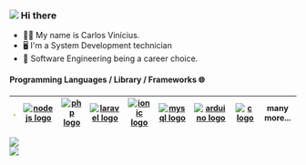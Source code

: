 ### <img src="https://github.com/TheDudeThatCode/TheDudeThatCode/blob/master/Assets/Hi.gif" width="19px"> Hi there 

- 👨‍💻 My name is Carlos Vinícius.
- 🖥  I'm a System Development technician
- 🔭 Software Engineering being a career choice.

#### Programming Languages / Library / Frameworks 🌐

| [<img src="https://raw.githubusercontent.com/github/explore/80688e429a7d4ef2fca1e82350fe8e3517d3494d/topics/javascript/javascript.png" alt="js logo" width="24">](https://developer.mozilla.org/en-US/docs/Web/JavaScript)  | [<img src="https://seeklogo.com/images/N/nodejs-logo-FBE122E377-seeklogo.com.png" alt="nodejs logo" width="24">](https://www.typescriptlang.org/) |  [<img src="https://www.php.net/images/logos/php-logo.svg" alt="php logo"  width="28">](https://reactjs.org/) |  [<img src="https://www.designbust.com/download/168/png/laravel_icon256.png" alt="laravel logo" width="28">](https://laravel.com/) |  [<img src="https://www.softsuave.com/resources/images/2020/ionic/ionic.png" alt="ionic logo" width="28">](https://ionicframework.com/) |  [<img src="https://www.mysql.com/common/logos/logo-mysql-170x115.png" alt="mysql logo" width="28">](https://www.mysql.com/) | [<img src="https://brandslogos.com/wp-content/uploads/images/large/arduino-logo-1.png" alt="arduino logo" width="28">](https://www.arduino.cc/) |  [<img src="https://peritoemphp.com/wp-content/uploads/2019/02/letter_c_PNG22-768x768.png" alt="c logo" width="28">](https://en.cppreference.com/w/) | many more...
|---|---|---|---|---|---|---|---|---|

<img width="390px" align="left" src="https://github-readme-stats.vercel.app/api/top-langs/?username=viniiixz&hide=html&layout=compact&show_icons=true" />
<img width="420px" align="left" src="https://github-readme-stats.vercel.app/api?username=viniiixz&theme=default&show_icons=true" />
